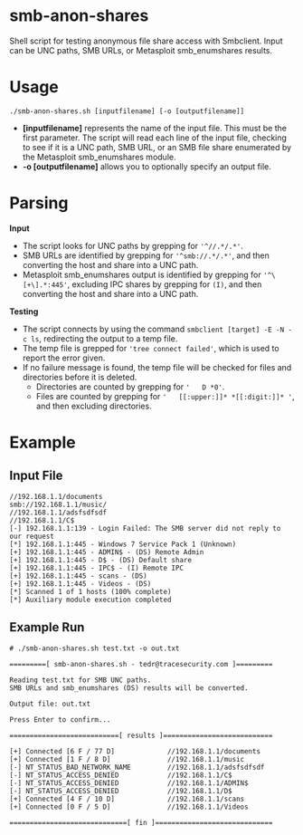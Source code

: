 # smb-anon-shares
Shell script for testing anonymous file share access with Smbclient. Input can be UNC paths, SMB URLs, or Metasploit smb_enumshares results.

# Usage
```
./smb-anon-shares.sh [inputfilename] [-o [outputfilename]]
```

* **[inputfilename]** represents the name of the input file. This must be the first parameter. The script will read each line of the input file, checking to see if it is a UNC path, SMB URL, or an SMB file share enumerated by the Metasploit smb_enumshares module.
* **-o [outputfilename]** allows you to optionally specify an output file.

# Parsing
**Input**
* The script looks for UNC paths by grepping for `'^//.*/.*'`.
* SMB URLs are identified by grepping for `'^smb://.*/.*'`, and then converting the host and share into a UNC path.
* Metasploit smb_enumshares output is identified by grepping for `'^\[+\].*:445'`, excluding IPC shares by grepping for `(I)`, and then converting the host and share into a UNC path.

**Testing**
* The script connects by using the command `smbclient [target] -E -N -c ls`, redirecting the output to a temp file.
* The temp file is grepped for `'tree connect failed'`, which is used to report the error given.
* If no failure message is found, the temp file will be checked for files and directories before it is deleted.
  * Directories are counted by grepping for `'   D *0'`.
  * Files are counted by grepping for `'   [[:upper:]]* *[[:digit:]]* '`, and then excluding directories.

# Example
## Input File
```
//192.168.1.1/documents
smb://192.168.1.1/music/
//192.168.1.1/adsfsdfsdf
//192.168.1.1/C$
[-] 192.168.1.1:139 - Login Failed: The SMB server did not reply to our request
[*] 192.168.1.1:445 - Windows 7 Service Pack 1 (Unknown)
[+] 192.168.1.1:445 - ADMIN$ - (DS) Remote Admin
[+] 192.168.1.1:445 - D$ - (DS) Default share
[+] 192.168.1.1:445 - IPC$ - (I) Remote IPC
[+] 192.168.1.1:445 - scans - (DS) 
[+] 192.168.1.1:445 - Videos - (DS) 
[*] Scanned 1 of 1 hosts (100% complete)
[*] Auxiliary module execution completed
```

## Example Run
```
# ./smb-anon-shares.sh test.txt -o out.txt

=========[ smb-anon-shares.sh - tedr@tracesecurity.com ]=========

Reading test.txt for SMB UNC paths.
SMB URLs and smb_enumshares (DS) results will be converted.

Output file: out.txt

Press Enter to confirm...

===========================[ results ]===========================

[+] Connected [6 F / 77 D]             //192.168.1.1/documents 
[+] Connected [1 F / 8 D]              //192.168.1.1/music
[-] NT_STATUS_BAD_NETWORK_NAME         //192.168.1.1/adsfsdfsdf 
[-] NT_STATUS_ACCESS_DENIED            //192.168.1.1/C$ 
[-] NT_STATUS_ACCESS_DENIED            //192.168.1.1/ADMIN$ 
[-] NT_STATUS_ACCESS_DENIED            //192.168.1.1/D$ 
[+] Connected [4 F / 10 D]             //192.168.1.1/scans 
[+] Connected [0 F / 5 D]              //192.168.1.1/Videos 

=============================[ fin ]=============================
```
